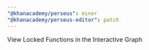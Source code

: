 ```yaml
---
"@khanacademy/perseus": minor
"@khanacademy/perseus-editor": patch
---
```


View Locked Functions in the Interactive Graph
